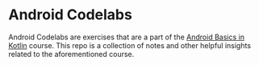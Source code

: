 # Android Codelabs
Android Codelabs are exercises that are a part of the [Android Basics in Kotlin](https://developer.android.com/courses/android-basics-kotlin/course?authuser=1) course. This repo is a collection of notes and other helpful insights related to the aforementioned course. 
